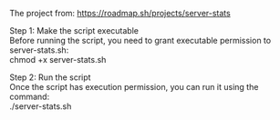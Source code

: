The project from: https://roadmap.sh/projects/server-stats

Step 1: Make the script executable                                                     
Before running the script, you need to grant executable permission to server-stats.sh:                                            
chmod +x server-stats.sh                                                                  

Step 2: Run the script                                                                 
Once the script has execution permission, you can run it using the command:                                                                       
./server-stats.sh                                                                             
